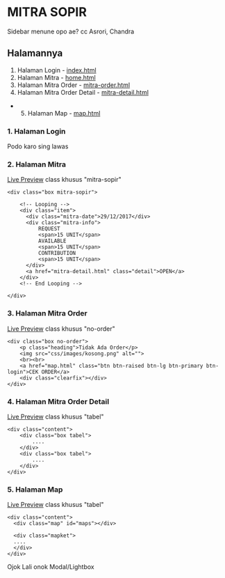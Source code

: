 # MITRA SOPIR

Sidebar menune opo ae? cc Asrori, Chandra


## Halamannya

1. Halaman Login - [index.html](https://rudhos.github.io/mitra-sopir-app/index)
2. Halaman Mitra - [home.html](https://rudhos.github.io/mitra-sopir-app/home)
3. Halaman Mitra Order - [mitra-order.html](https://rudhos.github.io/mitra-sopir-app/mitra-order)
4. Halaman Mitra Order Detail - [mitra-detail.html](https://rudhos.github.io/mitra-sopir-app/mitra-detail)
* 5. Halaman Map - [map.html](https://rudhos.github.io/mitra-sopir-app/map)

### 1. Halaman Login 

Podo karo sing lawas

### 2. Halaman Mitra 

[Live Preview](https://rudhos.github.io/mitra-sopir-app/home) class khusus "mitra-sopir"

```
<div class="box mitra-sopir">
	
	<!-- Looping -->
    <div class="item">
      <div class="mitra-date">29/12/2017</div>
      <div class="mitra-info">
          REQUEST
          <span>15 UNIT</span>
          AVAILABLE
          <span>15 UNIT</span>
          CONTRIBUTION
          <span>15 UNIT</span>
      </div>
      <a href="mitra-detail.html" class="detail">OPEN</a>
    </div>
    <!-- End Looping -->

</div>
```


### 3. Halaman Mitra Order

[Live Preview](https://rudhos.github.io/mitra-sopir-app/mitra-order) class khusus "no-order"

```
<div class="box no-order">
	<p class="heading">Tidak Ada Order</p>
	<img src="css/images/kosong.png" alt="">
	<br><br>
	<a href="map.html" class="btn btn-raised btn-lg btn-primary btn-login">CEK ORDER</a>
	<div class="clearfix"></div>
</div>
```

### 4. Halaman Mitra Order Detail

[Live Preview](https://rudhos.github.io/mitra-sopir-app/mitra-detail) class khusus "tabel"

```
<div class="content">
	<div class="box tabel">
		....
	</div>
	<div class="box tabel">
		....
	</div>
</div>
```


### 5. Halaman Map

[Live Preview](https://rudhos.github.io/mitra-sopir-app/map) class khusus "tabel"

```
<div class="content">
  <div class="map" id="maps"></div>

  <div class="mapket">
  ....
  </div>
</div>
```

Ojok Lali onok Modal/Lightbox